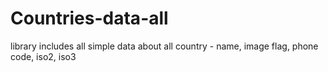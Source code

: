 # Countries-data-all
library includes all simple data about all country - name, image flag, phone code, iso2, iso3